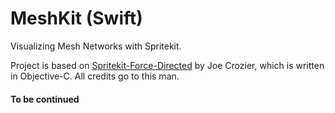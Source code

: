 # MeshKit (Swift)
Visualizing Mesh Networks with Spritekit.

Project is based on [Spritekit-Force-Directed](https://github.com/joenot443/Spritekit-Force-Directed) by Joe Crozier, which is written in Objective-C. All credits go to this man.

#### To be continued
